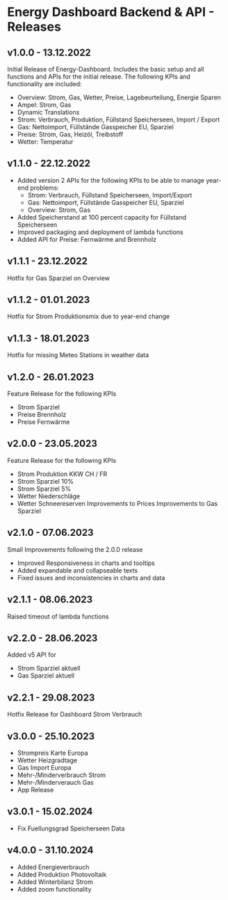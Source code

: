 # Energy Dashboard Backend & API - Releases

## v1.0.0 - 13.12.2022

Initial Release of Energy-Dashboard. Includes the basic setup and all functions and APIs for the initial release. The following KPIs and functionality are included:

- Overview: Strom, Gas, Wetter, Preise, Lagebeurteilung, Energie Sparen
- Ampel: Strom, Gas
- Dynamic Translations
- Strom: Verbrauch, Produktion, Füllstand Speicherseen, Import / Export
- Gas: Nettoimport, Füllstände Gasspeicher EU, Sparziel
- Preise: Strom, Gas, Heizöl, Treibstoff
- Wetter: Temperatur

## v1.1.0 - 22.12.2022

- Added version 2 APIs for the following KPIs to be able to manage year-end problems:
  - Strom: Verbrauch, Füllstand Speicherseen, Import/Export
  - Gas: Nettoimport, Füllstände Gasspeicher EU, Sparziel
  - Overview: Strom, Gas
- Added Speicherstand at 100 percent capacity for Füllstand Speicherseen
- Improved packaging and deployment of lambda functions
- Added API for Preise: Fernwärme and Brennholz

## v1.1.1 - 23.12.2022

Hotfix for Gas Sparziel on Overview

## v1.1.2 - 01.01.2023

Hotfix for Strom Produktionsmix due to year-end change

## v1.1.3 - 18.01.2023

Hotfix for missing Meteo Stations in weather data

## v1.2.0 - 26.01.2023

Feature Release for the following KPIs

- Strom Sparziel
- Preise Brennholz
- Preise Fernwärme

## v2.0.0 - 23.05.2023

Feature Release for the following KPIs

- Strom Produktion KKW CH / FR
- Strom Sparziel 10%
- Strom Sparziel 5%
- Wetter Niederschläge
- Wetter Schneereserven
  Improvements to Prices
  Improvements to Gas Sparziel

## v2.1.0 - 07.06.2023

Small Improvements following the 2.0.0 release

- Improved Responsiveness in charts and tooltips
- Added expandable and collapseable texts
- Fixed issues and inconsistencies in charts and data

## v2.1.1 - 08.06.2023

Raised timeout of lambda functions

## v2.2.0 - 28.06.2023

Added v5 API for

- Strom Sparziel aktuell
- Gas Sparziel aktuell

## v2.2.1 - 29.08.2023

Hotfix Release for Dashboard Strom Verbrauch

## v3.0.0 - 25.10.2023

- Strompreis Karte Europa
- Wetter Heizgradtage
- Gas Import Europa
- Mehr-/Minderverbrauch Strom
- Mehr-/Minderverauch Gas
- App Release

## v3.0.1 - 15.02.2024

- Fix Fuellungsgrad Speicherseen Data

## v4.0.0 - 31.10.2024

- Added Energieverbrauch
- Added Produktion Photovoltaik
- Added Winterbilanz Strom
- Added zoom functionality